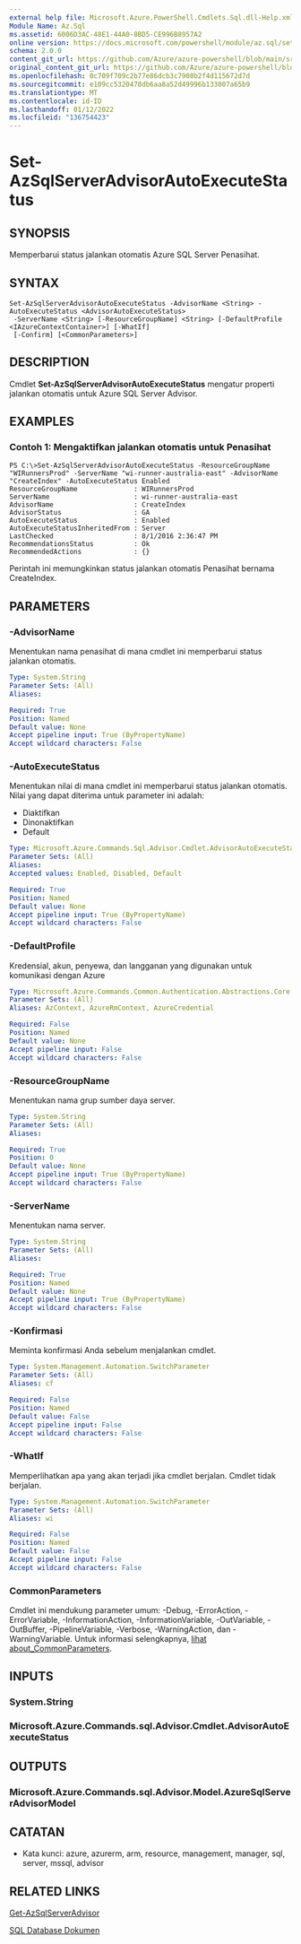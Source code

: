 ```yaml
---
external help file: Microsoft.Azure.PowerShell.Cmdlets.Sql.dll-Help.xml
Module Name: Az.Sql
ms.assetid: 6006D3AC-48E1-44A0-8BD5-CE996B8957A2
online version: https://docs.microsoft.com/powershell/module/az.sql/set-azsqlserveradvisorautoexecutestatus
schema: 2.0.0
content_git_url: https://github.com/Azure/azure-powershell/blob/main/src/Sql/Sql/help/Set-AzSqlServerAdvisorAutoExecuteStatus.md
original_content_git_url: https://github.com/Azure/azure-powershell/blob/main/src/Sql/Sql/help/Set-AzSqlServerAdvisorAutoExecuteStatus.md
ms.openlocfilehash: 0c709f709c2b77e86dcb3c7908b2f4d115672d7d
ms.sourcegitcommit: e109cc5320478db6aa8a52d49996b133007a65b9
ms.translationtype: MT
ms.contentlocale: id-ID
ms.lasthandoff: 01/12/2022
ms.locfileid: "136754423"
---
```

# Set-AzSqlServerAdvisorAutoExecuteStatus

## SYNOPSIS
Memperbarui status jalankan otomatis Azure SQL Server Penasihat.

## SYNTAX

```
Set-AzSqlServerAdvisorAutoExecuteStatus -AdvisorName <String> -AutoExecuteStatus <AdvisorAutoExecuteStatus>
 -ServerName <String> [-ResourceGroupName] <String> [-DefaultProfile <IAzureContextContainer>] [-WhatIf]
 [-Confirm] [<CommonParameters>]
```

## DESCRIPTION
Cmdlet **Set-AzSqlServerAdvisorAutoExecuteStatus** mengatur properti jalankan otomatis untuk Azure SQL Server Advisor.

## EXAMPLES

### Contoh 1: Mengaktifkan jalankan otomatis untuk Penasihat
```
PS C:\>Set-AzSqlServerAdvisorAutoExecuteStatus -ResourceGroupName "WIRunnersProd" -ServerName "wi-runner-australia-east" -AdvisorName "CreateIndex" -AutoExecuteStatus Enabled
ResourceGroupName              : WIRunnersProd
ServerName                     : wi-runner-australia-east
AdvisorName                    : CreateIndex
AdvisorStatus                  : GA
AutoExecuteStatus              : Enabled
AutoExecuteStatusInheritedFrom : Server
LastChecked                    : 8/1/2016 2:36:47 PM
RecommendationsStatus          : Ok
RecommendedActions             : {}
```

Perintah ini memungkinkan status jalankan otomatis Penasihat bernama CreateIndex.

## PARAMETERS

### -AdvisorName
Menentukan nama penasihat di mana cmdlet ini memperbarui status jalankan otomatis.

```yaml
Type: System.String
Parameter Sets: (All)
Aliases:

Required: True
Position: Named
Default value: None
Accept pipeline input: True (ByPropertyName)
Accept wildcard characters: False
```

### -AutoExecuteStatus
Menentukan nilai di mana cmdlet ini memperbarui status jalankan otomatis.
Nilai yang dapat diterima untuk parameter ini adalah:
- Diaktifkan
- Dinonaktifkan
- Default

```yaml
Type: Microsoft.Azure.Commands.Sql.Advisor.Cmdlet.AdvisorAutoExecuteStatus
Parameter Sets: (All)
Aliases:
Accepted values: Enabled, Disabled, Default

Required: True
Position: Named
Default value: None
Accept pipeline input: True (ByPropertyName)
Accept wildcard characters: False
```

### -DefaultProfile
Kredensial, akun, penyewa, dan langganan yang digunakan untuk komunikasi dengan Azure

```yaml
Type: Microsoft.Azure.Commands.Common.Authentication.Abstractions.Core.IAzureContextContainer
Parameter Sets: (All)
Aliases: AzContext, AzureRmContext, AzureCredential

Required: False
Position: Named
Default value: None
Accept pipeline input: False
Accept wildcard characters: False
```

### -ResourceGroupName
Menentukan nama grup sumber daya server.

```yaml
Type: System.String
Parameter Sets: (All)
Aliases:

Required: True
Position: 0
Default value: None
Accept pipeline input: True (ByPropertyName)
Accept wildcard characters: False
```

### -ServerName
Menentukan nama server.

```yaml
Type: System.String
Parameter Sets: (All)
Aliases:

Required: True
Position: Named
Default value: None
Accept pipeline input: True (ByPropertyName)
Accept wildcard characters: False
```

### -Konfirmasi
Meminta konfirmasi Anda sebelum menjalankan cmdlet.

```yaml
Type: System.Management.Automation.SwitchParameter
Parameter Sets: (All)
Aliases: cf

Required: False
Position: Named
Default value: False
Accept pipeline input: False
Accept wildcard characters: False
```

### -WhatIf
Memperlihatkan apa yang akan terjadi jika cmdlet berjalan.
Cmdlet tidak berjalan.

```yaml
Type: System.Management.Automation.SwitchParameter
Parameter Sets: (All)
Aliases: wi

Required: False
Position: Named
Default value: False
Accept pipeline input: False
Accept wildcard characters: False
```

### CommonParameters
Cmdlet ini mendukung parameter umum: -Debug, -ErrorAction, -ErrorVariable, -InformationAction, -InformationVariable, -OutVariable, -OutBuffer, -PipelineVariable, -Verbose, -WarningAction, dan -WarningVariable. Untuk informasi selengkapnya, [lihat about_CommonParameters](http://go.microsoft.com/fwlink/?LinkID=113216).

## INPUTS

### System.String

### Microsoft.Azure.Commands.sql.Advisor.Cmdlet.AdvisorAutoExecuteStatus

## OUTPUTS

### Microsoft.Azure.Commands.sql.Advisor.Model.AzureSqlServerAdvisorModel

## CATATAN
* Kata kunci: azure, azurerm, arm, resource, management, manager, sql, server, mssql, advisor

## RELATED LINKS

[Get-AzSqlServerAdvisor](./Get-AzSqlServerAdvisor.md)

[SQL Database Dokumen](https://docs.microsoft.com/azure/sql-database/)
